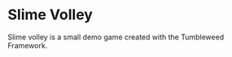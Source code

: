 Slime Volley
============

Slime volley is a small demo game created with the Tumbleweed Framework.
